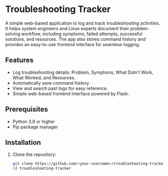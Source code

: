 # Troubleshooting Tracker

A simple web-based application to log and track troubleshooting activities. It helps system engineers and Linux experts document their problem-solving workflow, including symptoms, failed attempts, successful solutions, and resources. The app also stores command history and provides an easy-to-use frontend interface for seamless logging.

## Features

- Log troubleshooting details: Problem, Symptoms, What Didn’t Work, What Worked, and Resources.
- Automatically save command history.
- View and search past logs for easy reference.
- Simple web-based frontend interface powered by Flask.

## Prerequisites

- Python 3.8 or higher
- Pip package manager

## Installation

1. Clone the repository:
   ```bash
   git clone https://github.com/<your-username>/troubleshooting-tracker.git
   cd troubleshooting-tracker

